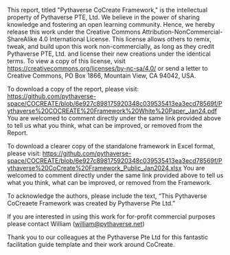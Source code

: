 This report, titled "Pythaverse CoCreate Framework," is the intellectual property of Pythaverse PTE, Ltd. We believe in the power of sharing knowledge and fostering an open learning community. Hence, we hereby release this work under the Creative Commons Attribution-NonCommercial-ShareAlike 4.0 International License. This license allows others to remix, tweak, and build upon this work non-commercially, as long as they credit Pythaverse PTE, Ltd. and license their new creations under the identical terms. To view a copy of this license, visit https://creativecommons.org/licenses/by-nc-sa/4.0/ or send a letter to Creative Commons, PO Box 1866, Mountain View, CA 94042, USA.

To download a copy of the report, please visit: https://github.com/pythaverse-space/COCREATE/blob/6e927c898175920348c039535413ea3ecd78569f/Pythaverse%20COCREATE%20Framework%20White%20Paper_Jan24.pdf
You are welcomed to comment directly under the same link provided above to tell us what you think, what can be improved, or removed from the Report.

To download a clearer copy of the standalone framework in Excel format, please visit: https://github.com/pythaverse-space/COCREATE/blob/6e927c898175920348c039535413ea3ecd78569f/Pythaverse%20CoCreate%20Framework_Public_Jan2024.xlsx
You are welcomed to comment directly under the same link provided above to tell us what you think, what can be improved, or removed from the Framework.

To acknowledge the authors, please include the text, “This Pythaverse CoCreaete Framework was created by Pythaverse Pte Ltd.”

If you are interested in using this work for for-profit commercial purposes please contact William (william@pythaverse.net)

Thank you to our colleagues at the Pythaverse Pte Ltd for this fantastic facilitation guide template and their work around CoCreate.
